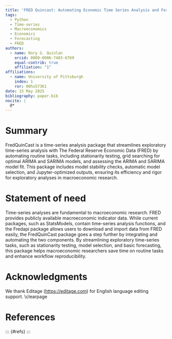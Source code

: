 ```yaml
---
title: 'FRED Quincast: Automating Economic Time Series Analysis and Forecasting in Python'
tags:
  - Python 
  - Time-series
  - Macroeconomics
  - Economics
  - Forecasting
  - FRED
authors:
  - name: Rory G. Quinlan
    orcid: 0009-0006-7483-6769
    equal-contrib: true
    affiliation: "1"
affiliations:
  - name: University of Pittsburgh
    index: 1
    ror: 00hx57361
date: 15 May 2025
bibliography: paper.bib
nocite: |
  @*
---
```



# Summary

FredQuinCast is a time-series analysis package that streamlines exploratory time-series analysis with The Federal Reserve Economic Data (FRED) by automating routine tasks, including stationarity testing, grid searching for optimal ARIMA and SARIMA models, and assessing the ARIMA and SARIMA model fit. This package includes model stability checks, automatic model selection, and Jupyter-optimized outputs, ensuring its efficiency and rigor for exploratory analyses in macroeconomic research.

# Statement of need

Time-series analyses are fundamental to macroeconomic research. FRED provides publicly available macroeconomic indicator data. While current packages, such as StatsModels, contain time-series analysis functions, and the Fredapi package allows users to download and import data from FRED easily, the FredQuinCast package goes a step further by integrating and automating the two components. By streamlining exploratory time-series tasks, such as stationarity testing, model selection, and basic forecasting, this package helps macroeconomic researchers save time on routine tasks and enhance workflow reproducibility.

# Acknowledgments

We thank Editage (https://editage.com) for English language editing support.
\clearpage

# References
::: {#refs}
:::

